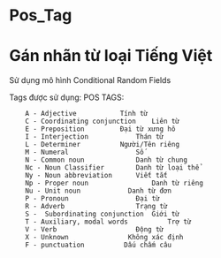 # Pos_Tag
# Gán nhãn từ loại Tiếng Việt
Sử dụng mô hình Conditional Random Fields

Tags được sử dụng:
                                    POS TAGS: 

        A - Adjective			Tính từ
        C - Coordinating conjunction	Liên từ
        E - Preposition			Đại từ xưng hô
        I - Interjection			Thán từ
        L - Determiner			Người/Tên riêng
        M - Numeral			        Số
        N - Common noun		        Danh từ chung
        Nc - Noun Classifier		Danh từ loại thể
        Ny - Noun abbreviation		Viết tắt
        Np - Proper noun		        Danh từ riêng
        Nu - Unit noun			  Danh từ đơn
        P - Pronoun			        Đại từ
        R - Adverb			        Trạng từ
        S -  Subordinating conjunction	Giới từ
        T - Auxiliary, modal words	        Trợ từ
        V - Verb			        Động từ
        X - Unknown			      Không xác định
        F - punctuation			 Dấu chấm câu
